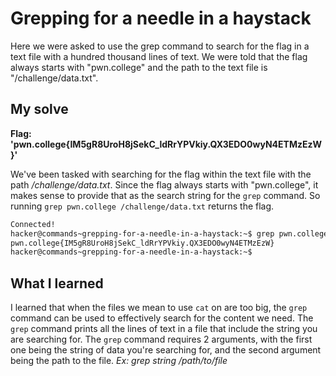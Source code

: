 # Grepping for a needle in a haystack

Here we were asked to use the grep command to search for the flag in a text file with a hundred thousand lines of text. We were told that the flag always starts with "pwn.college" and the path to the text file is "/challenge/data.txt".

## My solve
**Flag: 'pwn.college{IM5gR8UroH8jSekC_ldRrYPVkiy.QX3EDO0wyN4ETMzEzW}'**

We've been tasked with searching for the flag within the text file with the path */challenge/data.txt*. Since the flag always starts with "pwn.college", it makes sense to provide that as the search string for the ``grep`` command. So running ``grep pwn.college /challenge/data.txt`` returns the flag.

```bash
Connected!
hacker@commands~grepping-for-a-needle-in-a-haystack:~$ grep pwn.college /challenge/data.txt
pwn.college{IM5gR8UroH8jSekC_ldRrYPVkiy.QX3EDO0wyN4ETMzEzW}
hacker@commands~grepping-for-a-needle-in-a-haystack:~$ 
```

## What I learned

I learned that when the files we mean to use ``cat`` on are too big, the ``grep`` command can be used to effectively search for the content we need.
The ``grep`` command prints all the lines of text in a file that include the string you are searching for. The ``grep`` command requires 2 arguments, with the first one being the string of data you're searching for, and the second argument being the path to the file. *Ex: grep string /path/to/file*

